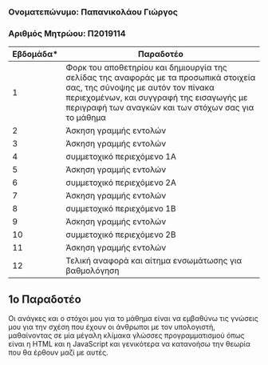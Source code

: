 ### Oνοματεπώνυμο: Παπανικολάου Γιώργος

### Αριθμός Μητρώου: Π2019114
| Εβδομάδα* | Παραδοτέο |
| --- | --- |
| 1 | Φορκ του αποθετηρίου και δημιουργία της σελίδας της αναφοράς με τα προσωπικά στοιχεία σας, της σύνοψης με αυτόν τον πίνακα περιεχομένων, και συγγραφή της εισαγωγής με περιγραφή των αναγκών και των στόχων σας για το μάθημα |
| 2 | Άσκηση γραμμής εντολών |
| 3 | Άσκηση γραμμής εντολών |
| 4 | συμμετοχικό περιεχόμενο 1A |
| 5 | Άσκηση γραμμής εντολών |
| 6 | συμμετοχικό περιεχόμενο 2A |
| 7 | Άσκηση γραμμής εντολών |
| 8 | συμμετοχικό περιεχόμενο 1B |
| 9 | Άσκηση γραμμής εντολών |
| 10 | συμμετοχικό περιεχόμενο 2B |
| 11 | Άσκηση γραμμής εντολών |
| 12 | Τελική αναφορά και αίτημα ενσωμάτωσης για βαθμολόγηση |


## 1ο Παραδοτέο
Οι ανάγκες και ο στόχοι μου για το μάθημα είναι να εμβαθύνω τις γνώσεις μου για την σχέση που έχουν οι άνθρωποι με τον υπολογιστή, μαθαίνοντας σε μία μέγαλη κλίμακα γλώσσες προγραμματισμού όπως είναι η HTML και η JavaScript και γενικότερα να κατανοήσω την θεωρία που θα έρθουν μαζί με αυτές. 

